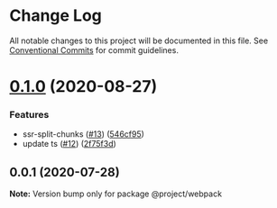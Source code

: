 # Change Log

All notable changes to this project will be documented in this file.
See [Conventional Commits](https://conventionalcommits.org) for commit guidelines.

# [0.1.0](https://github.com/IIIristraM/lerna-ts/compare/@project/webpack@0.0.1...@project/webpack@0.1.0) (2020-08-27)


### Features

* ssr-split-chunks ([#13](https://github.com/IIIristraM/lerna-ts/issues/13)) ([546cf95](https://github.com/IIIristraM/lerna-ts/commit/546cf9551653f82b11ecfda48fcaac1ba523832b))
* update ts ([#12](https://github.com/IIIristraM/lerna-ts/issues/12)) ([2f75f3d](https://github.com/IIIristraM/lerna-ts/commit/2f75f3dab5392f2d1048160cf536b5c92d469d06))





## 0.0.1 (2020-07-28)

**Note:** Version bump only for package @project/webpack
